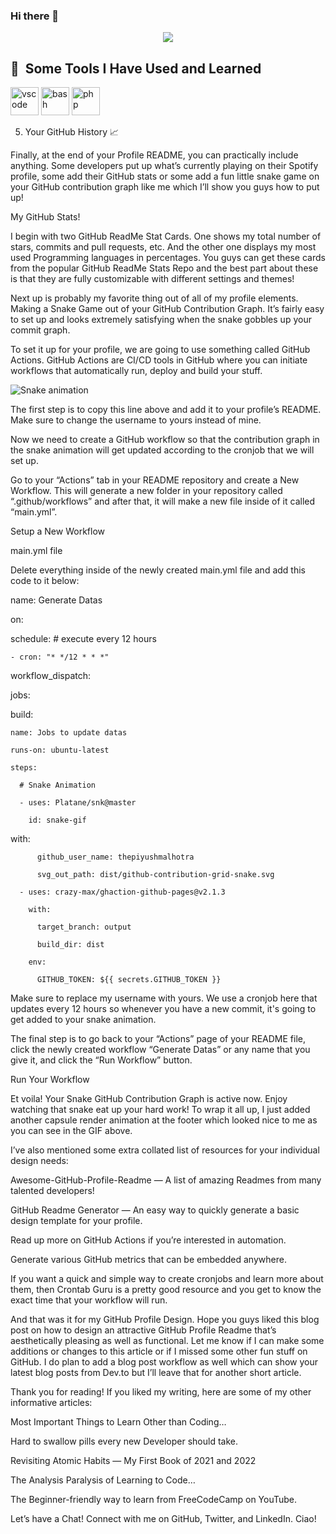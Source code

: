 ### Hi there 👋

<!--
**Rexpeter14/Rexpeter14** is a ✨ _special_ ✨ repository because its `README.md` (this file) appears on your GitHub profile.

Here are some ideas to get you started:

- 🔭 I’m currently working on ...
- 🌱 I’m currently learning ...
- 👯 I’m looking to collaborate on ...
- 🤔 I’m looking for help with ...
- 💬 Ask me about ...
- 📫 How to reach me: ...
- 😄 Pronouns: ...
- ⚡ Fun fact: ...
-->
<p align="center">

  <img src="https://capsule-render.vercel.app/api?text=Hey Everyone!🕹️&animation=fadeIn&type=waving&color=gradient&height=100"/>

</p>
<h2> 🚀 &nbsp;Some Tools I Have Used and Learned</h2>

<p align="left">

<img src="https://cdn.jsdelivr.net/gh/devicons/devicon/icons/vscode/vscode-original.svg" alt="vscode" width="45" height="45"/>

<img src="https://cdn.jsdelivr.net/gh/devicons/devicon/icons/bash/bash-original.svg" alt="bash" width="45" height="45"/>

<img src="https://cdn.jsdelivr.net/gh/devicons/devicon/icons/php/php-original.svg" alt="php" width="45" height="45"/>

</p>

5. Your GitHub History 📈

Finally, at the end of your Profile README, you can practically include anything. Some developers put up what’s currently playing on their Spotify profile, some add their GitHub stats or some add a fun little snake game on your GitHub contribution graph like me which I’ll show you guys how to put up!

My GitHub Stats!

I begin with two GitHub ReadMe Stat Cards. One shows my total number of stars, commits and pull requests, etc. And the other one displays my most used Programming languages in percentages. You guys can get these cards from the popular GitHub ReadMe Stats Repo and the best part about these is that they are fully customizable with different settings and themes!

Next up is probably my favorite thing out of all of my profile elements. Making a Snake Game out of your GitHub Contribution Graph. It’s fairly easy to set up and looks extremely satisfying when the snake gobbles up your commit graph.

To set it up for your profile, we are going to use something called GitHub Actions. GitHub Actions are CI/CD tools in GitHub where you can initiate workflows that automatically run, deploy and build your stuff.

![Snake animation](https://github.com/thepiyushmalhotra/thepiyushmalhotra/blob/output/github-contribution-grid-snake.svg)

The first step is to copy this line above and add it to your profile’s README. Make sure to change the username to yours instead of mine.

Now we need to create a GitHub workflow so that the contribution graph in the snake animation will get updated according to the cronjob that we will set up.

Go to your “Actions” tab in your README repository and create a New Workflow. This will generate a new folder in your repository called “.github/workflows” and after that, it will make a new file inside of it called “main.yml”.

Setup a New Workflow

main.yml file

Delete everything inside of the newly created main.yml file and add this code to it below:

name: Generate Datas

on:

  schedule: # execute every 12 hours

    - cron: "* */12 * * *"

  workflow_dispatch:

jobs:

  build:

    name: Jobs to update datas

    runs-on: ubuntu-latest

    steps:

      # Snake Animation

      - uses: Platane/snk@master

        id: snake-gif

with:

          github_user_name: thepiyushmalhotra

          svg_out_path: dist/github-contribution-grid-snake.svg

      - uses: crazy-max/ghaction-github-pages@v2.1.3

        with:

          target_branch: output

          build_dir: dist

        env:

          GITHUB_TOKEN: ${{ secrets.GITHUB_TOKEN }}

Make sure to replace my username with yours. We use a cronjob here that updates every 12 hours so whenever you have a new commit, it's going to get added to your snake animation.

The final step is to go back to your “Actions” page of your README file, click the newly created workflow “Generate Datas” or any name that you give it, and click the “Run Workflow” button.

Run Your Workflow

Et voila! Your Snake GitHub Contribution Graph is active now. Enjoy watching that snake eat up your hard work! To wrap it all up, I just added another capsule render animation at the footer which looked nice to me as you can see in the GIF above.

I’ve also mentioned some extra collated list of resources for your individual design needs:

Awesome-GitHub-Profile-Readme — A list of amazing Readmes from many talented developers!

GitHub Readme Generator — An easy way to quickly generate a basic design template for your profile.

Read up more on GitHub Actions if you’re interested in automation.

Generate various GitHub metrics that can be embedded anywhere.

If you want a quick and simple way to create cronjobs and learn more about them, then Crontab Guru is a pretty good resource and you get to know the exact time that your workflow will run.

And that was it for my GitHub Profile Design. Hope you guys liked this blog post on how to design an attractive GitHub Profile Readme that’s aesthetically pleasing as well as functional. Let me know if I can make some additions or changes to this article or if I missed some other fun stuff on GitHub. I do plan to add a blog post workflow as well which can show your latest blog posts from Dev.to but I’ll leave that for another short article.

Thank you for reading! If you liked my writing, here are some of my other informative articles:

Most Important Things to Learn Other than Coding…

Hard to swallow pills every new Developer should take.

Revisiting Atomic Habits — My First Book of 2021 and 2022

The Analysis Paralysis of Learning to Code…

The Beginner-friendly way to learn from FreeCodeCamp on YouTube.

Let’s have a Chat! Connect with me on GitHub, Twitter, and LinkedIn. Ciao!

